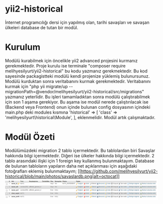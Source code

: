 # yii2-historical
İnternet programcılığı dersi için yapılmış olan, tarihi savaşları ve savaşan ülkeleri database de tutan bir modül. 

# Kurulum
Modülü kurabilmek için öncelikle yii2 advanced projesini kurmanız gerekmektedir.
Proje kurulu ise terminale "composer require melihyesilyurt/yii2-historical" bu kodu yazmanız gerekmektedir.
Bu kod sayesinde packagistteki modülü kendi projenize yüklemiş bulunursunuz.
Modülü kurduktan sonra veritabanını kurmak gerekmektedir. Veritabanını kurmak için "php yii migrate/up --migrationPath=@vendor/melihyesilyurt/yii2-historical/src/migrations" yazmanız yeterlidir.
Bu işleri tamamladıktan sonra modülü çalıştırabilmek için son 1 aşama gerekiyor. Bu aşama ise modül nerede çalıştırılacak ise (Backend veya Frontend) onun içinde bulunan config dosyasının içindeki main.php deki modules kısmına  'historical' => [
                                                                  'class' => 'melihyesilyurt\historical\Module',
                                                                   ],
eklenmelidir. Modül artık çalışmaktadır.

# Modül Özeti
Modülümüzdeki migration 2 tablo içermektedir. Bu tablolardan biri Savaşlar hakkında bilgi içermektedir. Diğeri ise ülkeler hakkında bilgi içermektedir.
2 tablo arasındaki ilişki için 1 foreign key kullanmış bulunmaktayım.
Database de bulunan  tabloların yapıların daha net açıklanması için aşağıdaki fotoğrafları eklemiş bulunmaktayım;
[[https://github.com/melihyesilyurt/yii2-historical/blob/main/photos/savaslardb.png|alt=octocat]]
<img src="https://github.com/melihyesilyurt/yii2-historical/blob/main/photos/savaslardb.png?raw=true" />
